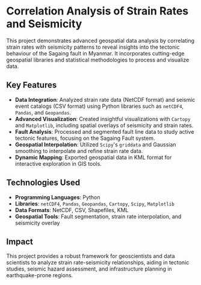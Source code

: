 # Correlation Analysis of Strain Rates and Seismicity

This project demonstrates advanced geospatial data analysis by correlating strain rates with seismicity patterns to reveal insights into the tectonic behaviour of the Sagaing fault in Myanmar. It incorporates cutting-edge geospatial libraries and statistical methodologies to process and visualize data.

## Key Features
- **Data Integration**: Analyzed strain rate data (NetCDF format) and seismic event catalogs (CSV format) using Python libraries such as `netCDF4`, `Pandas`, and `Geopandas`.
- **Advanced Visualization**: Created insightful visualizations with `Cartopy` and `Matplotlib`, including spatial overlays of seismicity and strain rates.
- **Fault Analysis**: Processed and segmented fault line data to study active tectonic features, focusing on the Sagaing Fault system.
- **Geospatial Interpolation**: Utilized `Scipy`'s `griddata` and Gaussian smoothing to interpolate and refine strain rate data.
- **Dynamic Mapping**: Exported geospatial data in KML format for interactive exploration in GIS tools.

## Technologies Used
- **Programming Languages**: Python
- **Libraries**: `netCDF4`, `Pandas`, `Geopandas`, `Cartopy`, `Scipy`, `Matplotlib`
- **Data Formats**: NetCDF, CSV, Shapefiles, KML
- **Geospatial Tools**: Fault segmentation, strain rate interpolation, and seismicity overlay

## Impact
This project provides a robust framework for geoscientists and data scientists to analyze strain rate-seismicity relationships, aiding in tectonic studies, seismic hazard assessment, and infrastructure planning in earthquake-prone regions.
